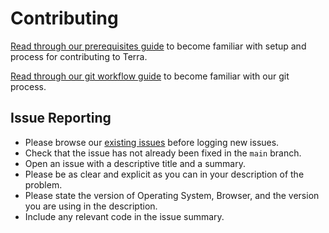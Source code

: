 # Contributing

[Read through our prerequisites guide](https://engineering.cerner.com/terra-ui/about/terra-ui/contributing/development-prerequisites) to become familiar with setup and process for contributing to Terra.

[Read through our git workflow guide](https://engineering.cerner.com/terra-ui/about/terra-ui/contributing/git-workflow) to become familiar with our git process.

## Issue Reporting

* Please browse our [existing issues](https://github.com/cerner/terra-ui/issues) before logging new issues.
* Check that the issue has not already been fixed in the `main` branch.
* Open an issue with a descriptive title and a summary.
* Please be as clear and explicit as you can in your description of the problem.
* Please state the version of Operating System, Browser, and the version you are using in the description.
* Include any relevant code in the issue summary.
